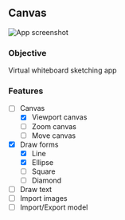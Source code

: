 ## Canvas

![App screenshot](./public/screenshots/screenshot.png)

### Objective

Virtual whiteboard sketching app

### Features

- [ ] Canvas
  - [x] Viewport canvas
  - [ ] Zoom canvas
  - [ ] Move canvas
- [x] Draw forms
  - [x] Line
  - [x] Ellipse
  - [ ] Square
  - [ ] Diamond
- [ ] Draw text
- [ ] Import images
- [ ] Import/Export model
